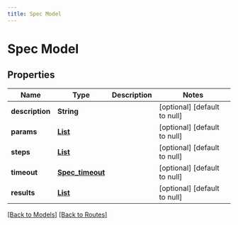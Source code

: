 ```yaml
---
title: Spec Model
---
```


# Spec Model
## Properties

| Name | Type | Description | Notes |
|------------ | ------------- | ------------- | -------------|
| **description** | **String** |  | [optional] [default to null] |
| **params** | [**List**](ParamSpec) |  | [optional] [default to null] |
| **steps** | [**List**](Step) |  | [optional] [default to null] |
| **timeout** | [**Spec_timeout**](Spec_timeout) |  | [optional] [default to null] |
| **results** | [**List**](ResultSpec) |  | [optional] [default to null] |

[[Back to Models]](../overview#models) [[Back to Routes]](../overview#routes)

